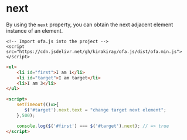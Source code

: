 # next

By using the `next` property, you can obtain the next adjacent element instance of an element.

<html-viewer>

```
<!-- Import ofa.js into the project -->
<script src="https://cdn.jsdelivr.net/gh/kirakiray/ofa.js/dist/ofa.min.js"></script>
```

```html
<ul>
    <li id="first">I am 1</li>
    <li id="target">I am target</li>
    <li>I am 3</li>
</ul>

<script>
    setTimeout(()=>{
       $('#target').next.text = "change target next element";
    },500);

    console.log($('#first') === $('#target').next); // => true
</script>
```

</html-viewer>
